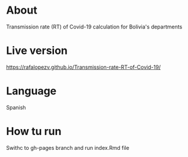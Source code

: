 # About

Transmission rate (RT) of Covid-19 calculation for Bolivia's departments

# Live version

https://rafalopezv.github.io/Transmission-rate-RT-of-Covid-19/

# Language

Spanish

# How tu run

Swithc to gh-pages branch and run index.Rmd file
